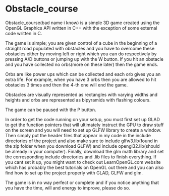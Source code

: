 # Obstacle_course

Obstacle_course(bad name i know) is a simple 3D game created using the OpenGL Graphics API written in C++ with the exception of some external code written in C. 

The game is simple; you are given control of a cube in the beginning of a straight road populated with obstacles and you have to overcome these obstacles either by moving left or right which you can do respectively by pressing A/D buttons or jumping up with the W button. If you hit an obstacle and you have collected no orbs(more on these later) then the game ends. 

Orbs are like power ups which can be collected and each orb gives you an extra life. For example, when you have 3 orbs then you are allowed to hit obstacles 3 times and then the 4-th one will end the game. 

Obstacles are visually represented as rectangles with varying widths and heights and orbs are represented as bipyramids with flashing colours.

The game can be paused with the P button.

In order to get the code running on your setup, you must first set up GLAD to get the function pointers that will ultimately instruct the GPU to draw stuff on the screen and you will need to set up GLFW library to create a window. Then simply put the header files that appear in my code in the include  directories of the project and also make sure to include glfw3.lib(found in the zip folder when you download GLFW) and include opengl32.lib(should be already in your computer). Finally, download the glm math library and set the corresponding include directories and .lib files to finish everything.  If you cant set it up, you might want to check out LearnOpenGL.com website which has probably the best tutorials on OpenGL out there and you can also find how to set up the project properly with GLAD, GLFW and glm.

The game is in no way perfect or complete and if you notice anything that you have the time, will and energy to improve, please do so.
